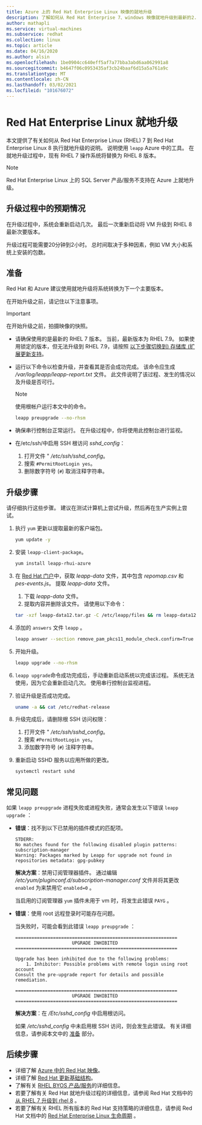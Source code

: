 ```yaml
---
title: Azure 上的 Red Hat Enterprise Linux 映像的就地升级
description: 了解如何从 Red Hat Enterprise 7、windows 映像就地升级到最新的2.x 版。
author: mathapli
ms.service: virtual-machines
ms.subservice: redhat
ms.collection: linux
ms.topic: article
ms.date: 04/16/2020
ms.author: alsin
ms.openlocfilehash: 1be0904cc640eff5af7a77bba3abd6aa062991a8
ms.sourcegitcommit: b4647f06c0953435af3cb24baaf6d15a5a761a9c
ms.translationtype: MT
ms.contentlocale: zh-CN
ms.lasthandoff: 03/02/2021
ms.locfileid: "101676072"
---
```

# <a name="red-hat-enterprise-linux-in-place-upgrades"></a>Red Hat Enterprise Linux 就地升级

本文提供了有关如何从 Red Hat Enterprise Linux (RHEL) 7 到 Red Hat Enterprise Linux 8 执行就地升级的说明。 说明使用 `leapp` Azure 中的工具。 在就地升级过程中，现有 RHEL 7 操作系统将替换为 RHEL 8 版本。

>[!Note] 
> Red Hat Enterprise Linux 上的 SQL Server 产品/服务不支持在 Azure 上就地升级。

## <a name="what-to-expect-during-the-upgrade"></a>升级过程中的预期情况
在升级过程中，系统会重新启动几次。 最后一次重新启动将 VM 升级到 RHEL 8 最新次要版本。 

升级过程可能需要20分钟到2小时。 总时间取决于多种因素，例如 VM 大小和系统上安装的包数。

## <a name="preparations"></a>准备
Red Hat 和 Azure 建议使用就地升级将系统转换为下一个主要版本。 

在开始升级之前，请记住以下注意事项。 

>[!Important] 
> 在开始升级之前，拍摄映像的快照。

* 请确保使用的是最新的 RHEL 7 版本。 当前，最新版本为 RHEL 7.9。 如果使用锁定的版本，但无法升级到 RHEL 7.9，请按照 [以下步骤切换到) 存储库 (扩展更新支持](./redhat-rhui.md#switch-a-rhel-7x-vm-back-to-non-eus-remove-a-version-lock)。

* 运行以下命令以检查升级，并查看其是否会成功完成。 该命令应生成 */var/log/leapp/leapp-report.txt* 文件。 此文件说明了该过程、发生的情况以及升级是否可行。

    >[!NOTE]
    > 使用根帐户运行本文中的命令。 

    ```bash
    leapp preupgrade --no-rhsm
    ```
* 确保串行控制台正常运行。 在升级过程中，你将使用此控制台进行监视。

* 在/etc/ssh/中启用 SSH 根访问 *sshd_config*：
    1. 打开文件 " */etc/ssh/sshd_config*。
    1. 搜索 `#PermitRootLogin yes`。
    1. 删除数字符号 (`#`) 取消注释字符串。

## <a name="upgrade-steps"></a>升级步骤

请仔细执行这些步骤。 建议在测试计算机上尝试升级，然后再在生产实例上尝试。

1. 执行 `yum` 更新以提取最新的客户端包。
    ```bash
    yum update -y
    ```

1. 安装 `leapp-client-package`。
    ```bash
    yum install leapp-rhui-azure
    ```
    
1. 在 [Red Hat 门户](https://access.redhat.com/articles/3664871)中，获取 *leapp-data* 文件，其中包含 *repomap.csv* 和 *pes-events.js*。 提取 *leapp-data* 文件。
    1. 下载 *leapp-data* 文件。
    1. 提取内容并删除该文件。 请使用以下命令：
    ```bash
    tar -xzf leapp-data12.tar.gz -C /etc/leapp/files && rm leapp-data12.tar.gz
    ```

1. 添加的 `answers` 文件 `leapp` 。
    ```bash
    leapp answer --section remove_pam_pkcs11_module_check.confirm=True --add
    ``` 

1. 开始升级。
    ```bash
    leapp upgrade --no-rhsm
    ```
1.  `leapp upgrade`命令成功完成后，手动重新启动系统以完成该过程。 系统无法使用，因为它会重新启动几次。 使用串行控制台监视进程。

1.  验证升级是否成功完成。
    ```bash
    uname -a && cat /etc/redhat-release
    ```

1. 升级完成后，请删除根 SSH 访问权限：
    1. 打开文件 " */etc/ssh/sshd_config*。
    1. 搜索 `#PermitRootLogin yes`。
    1. 添加数字符号 (`#`) 注释字符串。

1. 重新启动 SSHD 服务以应用所做的更改。
    ```bash
    systemctl restart sshd
    ```
## <a name="common-problems"></a>常见问题

如果 `leapp preupgrade` 进程失败或进程失败，通常会发生以下错误 `leapp upgrade` ：

* **错误**：找不到以下已禁用的插件模式的匹配项。

    ```plaintext
    STDERR:
    No matches found for the following disabled plugin patterns: subscription-manager
    Warning: Packages marked by Leapp for upgrade not found in repositories metadata: gpg-pubkey
    ```

    **解决方案**：禁用订阅管理器插件。 通过编辑 */etc/yum/pluginconf.d/subscription-manager.conf* 文件并将其更改 `enabled` 为来禁用它 `enabled=0` 。

    当启用的订阅管理器 `yum` 插件未用于 vm 时，将发生此错误 `PAYG` 。

* **错误**：使用 root 远程登录时可能存在问题。

    当失败时，可能会看到此错误 `leapp preupgrade` ：

    ```structured-text
    ============================================================
                         UPGRADE INHIBITED
    ============================================================
    
    Upgrade has been inhibited due to the following problems:
        1. Inhibitor: Possible problems with remote login using root account
    Consult the pre-upgrade report for details and possible remediation.
    
    ============================================================
                         UPGRADE INHIBITED
    ============================================================
    ```
    **解决方案**：在 */Etc/sshd_config* 中启用根访问。

    如果 */etc/sshd_config* 中未启用根 SSH 访问，则会发生此错误。 有关详细信息，请参阅本文中的 [准备](#preparations) 部分。 


## <a name="next-steps"></a>后续步骤
* 详细了解 [Azure 中的 Red Hat 映像](./redhat-images.md)。
* 详细了解 [Red Hat 更新基础结构](./redhat-rhui.md)。
* 了解有关 [RHEL BYOS 产品/服务](./byos.md)的详细信息。
* 若要了解有关 Red Hat 就地升级过程的详细信息，请参阅 Red Hat 文档中的 [从 RHEL 7 升级到 rhel 8](https://access.redhat.com/documentation/en-us/red_hat_enterprise_linux/8/html-single/upgrading_from_rhel_7_to_rhel_8/index) 。
* 若要了解有关 RHEL 所有版本的 Red Hat 支持策略的详细信息，请参阅 Red Hat 文档中的 [Red Hat Enterprise Linux 生命周期](https://access.redhat.com/support/policy/updates/errata) 。